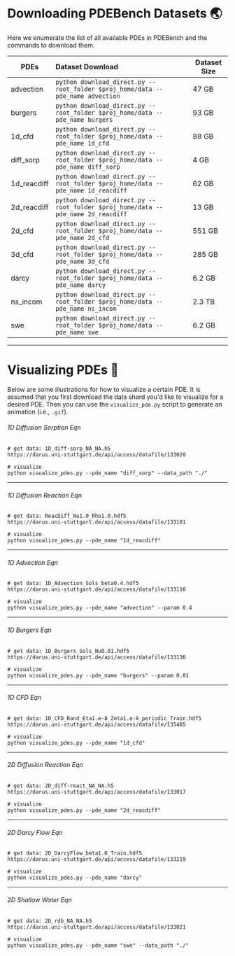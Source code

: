 # Downloading PDEBench Datasets :earth_asia:

Here we enumerate the list of all available PDEs in PDEBench and the commands to
download them.

| PDEs        | Dataset Download                                                                 | Dataset Size |
| ----------- | :------------------------------------------------------------------------------- | ------------ |
| advection   | `python download_direct.py --root_folder $proj_home/data --pde_name advection`   | 47 GB        |
| burgers     | `python download_direct.py --root_folder $proj_home/data --pde_name burgers`     | 93 GB        |
| 1d_cfd      | `python download_direct.py --root_folder $proj_home/data --pde_name 1d_cfd`      | 88 GB        |
| diff_sorp   | `python download_direct.py --root_folder $proj_home/data --pde_name diff_sorp`   | 4 GB         |
| 1d_reacdiff | `python download_direct.py --root_folder $proj_home/data --pde_name 1d_reacdiff` | 62 GB        |
| 2d_reacdiff | `python download_direct.py --root_folder $proj_home/data --pde_name 2d_reacdiff` | 13 GB        |
| 2d_cfd      | `python download_direct.py --root_folder $proj_home/data --pde_name 2d_cfd`      | 551 GB       |
| 3d_cfd      | `python download_direct.py --root_folder $proj_home/data --pde_name 3d_cfd`      | 285 GB       |
| darcy       | `python download_direct.py --root_folder $proj_home/data --pde_name darcy`       | 6.2 GB       |
| ns_incom    | `python download_direct.py --root_folder $proj_home/data --pde_name ns_incom`    | 2.3 TB       |
| swe         | `python download_direct.py --root_folder $proj_home/data --pde_name swe`         | 6.2 GB       |

---

# Visualizing PDEs :ocean:

Below are some illustrations for how to visualize a certain PDE. It is assumed
that you first download the data shard you'd like to visualize for a desired
PDE. Then you can use the `visualize_pde.py` script to generate an animation
(i.e., `.gif`).

###### 1D Diffusion Sorption Eqn

```
# get data: 1D_diff-sorp_NA_NA.h5
https://darus.uni-stuttgart.de/api/access/datafile/133020

# visualize
python visualize_pdes.py --pde_name "diff_sorp" --data_path "./"
```

---

###### 1D Diffusion Reaction Eqn

```
# get data: ReacDiff_Nu1.0_Rho1.0.hdf5
https://darus.uni-stuttgart.de/api/access/datafile/133181

# visualize
python visualize_pdes.py --pde_name "1d_reacdiff"
```

---

###### 1D Advection Eqn

```
# get data: 1D_Advection_Sols_beta0.4.hdf5
https://darus.uni-stuttgart.de/api/access/datafile/133110

# visualize
python visualize_pdes.py --pde_name "advection" --param 0.4
```

---

###### 1D Burgers Eqn

```
# get data: 1D_Burgers_Sols_Nu0.01.hdf5
https://darus.uni-stuttgart.de/api/access/datafile/133136

# visualize
python visualize_pdes.py --pde_name "burgers" --param 0.01
```

---

###### 1D CFD Eqn

```
# get data: 1D_CFD_Rand_Eta1.e-8_Zeta1.e-8_periodic_Train.hdf5
https://darus.uni-stuttgart.de/api/access/datafile/135485

# visualize
python visualize_pdes.py --pde_name "1d_cfd"
```

---

###### 2D Diffusion Reaction Eqn

```
# get data: 2D_diff-react_NA_NA.h5
https://darus.uni-stuttgart.de/api/access/datafile/133017

# visualize
python visualize_pdes.py --pde_name "2d_reacdiff"
```

---

###### 2D Darcy Flow Eqn

```
# get data: 2D_DarcyFlow_beta1.0_Train.hdf5
https://darus.uni-stuttgart.de/api/access/datafile/133219

# visualize
python visualize_pdes.py --pde_name "darcy"
```

---

###### 2D Shallow Water Eqn

```
# get data: 2D_rdb_NA_NA.h5
https://darus.uni-stuttgart.de/api/access/datafile/133021

# visualize
python visualize_pdes.py --pde_name "swe" --data_path "./"
```
